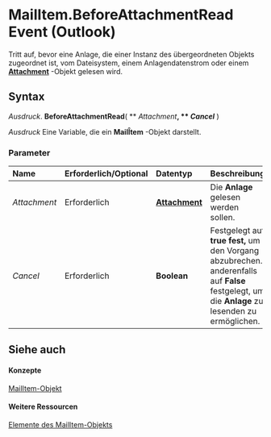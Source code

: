 
# MailItem.BeforeAttachmentRead Event (Outlook)

Tritt auf, bevor eine Anlage, die einer Instanz des übergeordneten Objekts zugeordnet ist, vom Dateisystem, einem Anlagendatenstrom oder einem  **[Attachment](3e11582b-ac90-0948-bc37-506570bb287b.md)** -Objekt gelesen wird.


## Syntax

 _Ausdruck_. **BeforeAttachmentRead**( ** _Attachment_**, ** _Cancel_** )

 _Ausdruck_ Eine Variable, die ein **MailÎtem** -Objekt darstellt.


### Parameter



|**Name**|**Erforderlich/Optional**|**Datentyp**|**Beschreibung**|
|:-----|:-----|:-----|:-----|
| _Attachment_|Erforderlich|**[Attachment](3e11582b-ac90-0948-bc37-506570bb287b.md)**|Die  **Anlage** gelesen werden sollen.|
| _Cancel_|Erforderlich|**Boolean**|Festgelegt auf  **true fest,** um den Vorgang abzubrechen. anderenfalls auf **False** festgelegt, um die **Anlage** zu lesenden zu ermöglichen.|

## Siehe auch


#### Konzepte


[MailItem-Objekt](14197346-05d2-0250-fa4c-4a6b07daf25f.md)
#### Weitere Ressourcen


[Elemente des MailItem-Objekts](http://msdn.microsoft.com/library/1094d7df-ee80-a4b0-5a21-db2979506e6b%28Office.15%29.aspx)